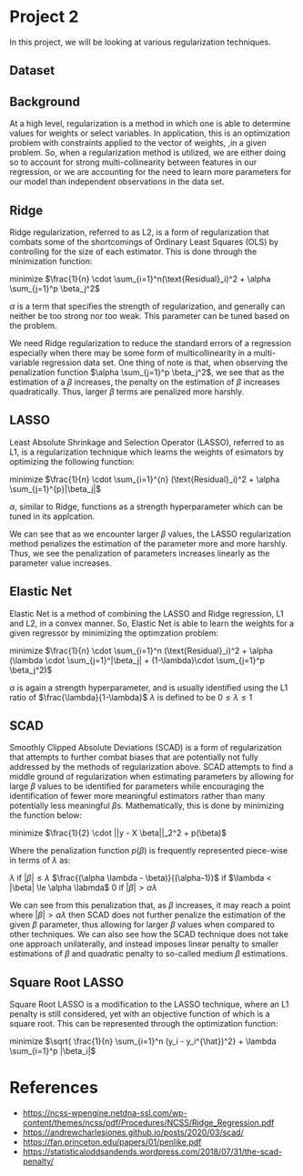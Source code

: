 # Project 2
In this project, we will be looking at various regularization techniques. 

## Dataset

## Background
At a high level, regularization is a method in which one is able to determine values for weights or select variables. In application,
this is an optimization problem with constraints applied to the vector of weights,  ,in a given problem. So, when a regularization method is utilized, we are 
either doing so to account for strong multi-collinearity between features in our regression, or we are accounting for the need to learn more 
parameters for our model than independent observations in the data set.


## Ridge
Ridge regularization, referred to as L2, is a form of regularization that combats some of the shortcomings of Ordinary Least Squares (OLS) 
by controlling for the size of each estimator. This is done through the minimization function:

minimize $\frac{1}{n} \cdot \sum_{i=1}^n(\text{Residual}_i)^2 + \alpha \sum_{j=1}^p \beta_j^2$

$\alpha$ is a term that specifies the strength of regularization, and generally can neither be too strong nor too weak. This parameter can be tuned based on the problem.

We need Ridge regularization to reduce the standard errors of a regression especially when there may be some form of multicollinearity in a multi-variable
regression data set. One thing of note is that, when observing the penalization function $\alpha \sum_{j=1}^p \beta_j^2$, we see that as the estimation of a $\beta$
increases, the penalty on the estimation of $\beta$ increases quadratically. Thus, larger $\beta$ terms are penalized more harshly.

## LASSO
Least Absolute Shrinkage and Selection Operator (LASSO), referred to as L1, is a regularization technique which learns the weights of esimators by 
optimizing the following function:

minimize $\frac{1}{n} \cdot \sum_{i=1}^{n} (\text{Residual}_i)^2 + \alpha \sum_{j=1}^{p}|\beta_j|$

$\alpha$, similar to Ridge, functions as a strength hyperparameter which can be tuned in its applcation.

We can see that as we encounter larger $\beta$ values, the LASSO regularization method penalizes the estimation of the parameter more and more harshly. Thus, we see the 
penalization of parameters increases linearly as the parameter value increases.

## Elastic Net
Elastic Net is a method of combining the LASSO and Ridge regression, L1 and L2, in a convex manner. So, Elastic Net is able to learn the weights for a given regressor
by minimizing the optimzation problem:

minimize $\frac{1}{n} \cdot \sum_{i=1}^n (\text{Residual}_i)^2 + \alpha (\lambda \cdot \sum_{j=1}^|\beta_j| + (1-\lambda)\cdot \sum_{j=1}^p \beta_j^2)$

$\alpha$ is again a strength hyperparameter, and is usually identified using the L1 ratio of $\frac{\lambda}{1-\lambda}$
$\lambda$ is defined to be $0 \le \lambda \le 1$


## SCAD
Smoothly Clipped Absolute Deviations (SCAD) is a form of regularization that attempts to further combat biases that are potentially not fully addressed by the 
methods of regularization above. SCAD attempts to find a middle ground of regularization when estimating parameters by allowing for large $\beta$ values to be identified 
for parameters while encouraging the identification of fewer more meaningful estimators rather than many potentially less meaningful $\beta$s. Mathematically, this is done by minimizing the function below:

minimize $\frac{1}{2} \cdot ||y - X \beta||_2^2 + p(\beta)$

Where the penalization function $p(\beta)$ is frequently represented piece-wise in terms of $\lambda$ as:

$\lambda$ if $|\beta| \le \lambda$
$\frac{(\alpha \lambda - \beta)}{(\alpha-1)}$ if $\lambda < |\beta| \le \alpha \labmda$
$0$ if $|\beta| > \alpha \lambda$

We can see from this penalization that, as $\beta$ increases, it may reach a point where $|\beta| > \alpha \lambda$ then SCAD does not further penalize the estimation of the
given $\beta$ parameter, thus allowing for larger $\beta$ values when compared to other techniques. We can also see how the SCAD technique does not take one approach unilaterally, and instead imposes linear penalty to smaller estimations of $\beta$ and quadratic penalty to so-called medium $\beta$ estimations.


## Square Root LASSO
Square Root LASSO is a modification to the LASSO technique, where an L1 penalty is still considered, yet with an objective function of which is a square root. This can be represented through the optimization function:

minimize $\sqrt{ \frac{1}{n} \sum_{i=1}^n (y_i - y_i^{\hat})^2} + \lambda \sum_{i=1}^p |\beta_i|$


# References
 - https://ncss-wpengine.netdna-ssl.com/wp-content/themes/ncss/pdf/Procedures/NCSS/Ridge_Regression.pdf
 - https://andrewcharlesjones.github.io/posts/2020/03/scad/
 - https://fan.princeton.edu/papers/01/penlike.pdf
 - https://statisticaloddsandends.wordpress.com/2018/07/31/the-scad-penalty/

